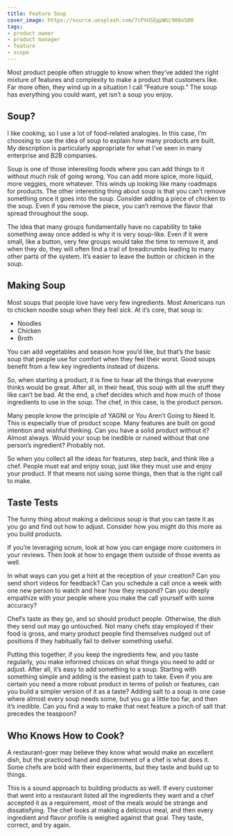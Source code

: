 ```yaml
---
title: Feature Soup
cover_image: https://source.unsplash.com/7cPVUSEppWU/900x500
tags:
- product owner
- product manager
- feature
- scope
---
```

Most product people often struggle to know when they’ve added the right mixture of features and complexity to make a product that customers like. Far more often, they wind up in a situation I call “Feature soup.” The soup has everything you could want, yet isn’t a soup you enjoy.

## Soup?

I like cooking, so I use a lot of food-related analogies. In this case, I’m choosing to use the idea of soup to explain how many products are built. My description is particularly appropriate for what I’ve seen in many enterprise and B2B companies.

Soup is one of those interesting foods where you can add things to it without much risk of going wrong. You can add more spice, more liquid, more veggies, more whatever. This winds up looking like many roadmaps for products. The other interesting thing about soup is that you can’t remove something once it goes into the soup. Consider adding a piece of chicken to the soup. Even if you remove the piece, you can’t remove the flavor that spread throughout the soup.

The idea that many groups fundamentally have no capability to take something away once added is why it is very soup-like. Even if it were small, like a button, very few groups would take the time to remove it, and when they do, they will often find a trail of breadcrumbs leading to many other parts of the system. It’s easier to leave the button or chicken in the soup.

## Making Soup

Most soups that people love have very few ingredients. Most Americans run to chicken noodle soup when they feel sick. At it’s core, that soup is:

- Noodles
- Chicken
- Broth

You can add vegetables and season how you’d like, but that’s the basic soup that people use for comfort when they feel their worst. Good soups benefit from a few key ingredients instead of dozens.

So, when starting a product, it is fine to hear all the things that everyone thinks would be great. After all, in their head, this soup with all the stuff they like can’t be bad. At the end, a chef decides which and how much of those ingredients to use in the soup. The chef, in this case, is the product person.

Many people know the principle of YAGNI or You Aren’t Going to Need It. This is especially true of product scope. Many features are built on good intention and wishful thinking. Can you have a solid product without it? Almost always. Would your soup be inedible or ruined without that one person’s ingredient? Probably not.

So when you collect all the ideas for features, step back, and think like a chef. People must eat and enjoy soup, just like they must use and enjoy your product. If that means not using some things, then that is the right call to make.

## Taste Tests

The funny thing about making a delicious soup is that you can taste it as you go and find out how to adjust. Consider how you might do this more as you build products.

If you’re leveraging scrum, look at how you can engage more customers in your reviews. Then look at how to engage them outside of those events as well.

In what ways can you get a hint at the reception of your creation? Can you send short videos for feedback? Can you schedule a call once a week with one new person to watch and hear how they respond? Can you deeply empathize with your people where you make the call yourself with some accuracy?

Chef’s taste as they go, and so should product people. Otherwise, the dish they send out may go untouched. Not many chefs stay employed if their food is gross, and many product people find themselves nudged out of positions if they habitually fail to deliver something useful.

Putting this together, if you keep the ingredients few, and you taste regularly, you make informed choices on what things you need to add or adjust. After all, it’s easy to add something to a soup. Starting with something simple and adding is the easiest path to take. Even if you are certain you need a more robust product in terms of polish or features, can you build a simpler version of it as a taste? Adding salt to a soup is one case where almost every soup needs some, but you go a little too far, and then it’s inedible. Can you find a way to make that next feature a pinch of salt that precedes the teaspoon?

## Who Knows How to Cook?

A restaurant-goer may believe they know what would make an excellent dish, but the practiced hand and discernment of a chef is what does it. Some chefs are bold with their experiments, but they taste and build up to things.

This is a sound approach to building products as well. If every customer that went into a restaurant listed all the ingredients they want and a chef accepted it as a requirement, most of the meals would be strange and dissatisfying. The chef looks at making a delicious meal, and then every ingredient and flavor profile is weighed against that goal. They taste, correct, and try again.